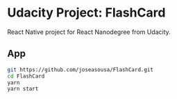 # Udacity Project: FlashCard

React Native project for React Nanodegree from Udacity.

## App

```sh
git https://github.com/joseasousa/FlashCard.git
cd FlashCard
yarn
yarn start
```
